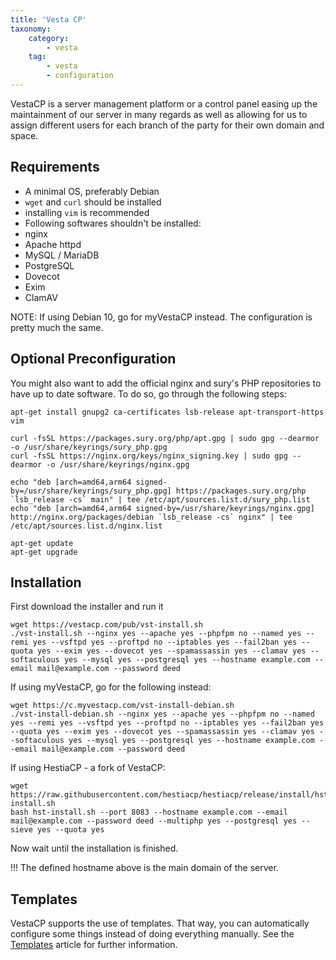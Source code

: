 ```yaml
---
title: 'Vesta CP'
taxonomy:
    category:
        - vesta
    tag:
        - vesta
        - configuration
---
```


VestaCP is a server management platform or a control panel easing up the maintainment of our server in many regards as well as allowing for us to assign different users for each branch of the party for their own domain and space.

## Requirements

* A minimal OS, preferably Debian
* `wget` and `curl` should be installed
* installing `vim` is recommended
* Following softwares shouldn't be installed:
 * nginx
 * Apache httpd
 * MySQL / MariaDB
 * PostgreSQL
 * Dovecot
 * Exim
 * ClamAV

NOTE: If using Debian 10, go for myVestaCP instead. The configuration is pretty much the same.

## Optional Preconfiguration

You might also want to add the official nginx and sury's PHP repositories to have up to date software. To do so, go through the following steps:

```
apt-get install gnupg2 ca-certificates lsb-release apt-transport-https vim

curl -fsSL https://packages.sury.org/php/apt.gpg | sudo gpg --dearmor -o /usr/share/keyrings/sury_php.gpg
curl -fsSL https://nginx.org/keys/nginx_signing.key | sudo gpg --dearmor -o /usr/share/keyrings/nginx.gpg

echo "deb [arch=amd64,arm64 signed-by=/usr/share/keyrings/sury_php.gpg] https://packages.sury.org/php `lsb_release -cs` main" | tee /etc/apt/sources.list.d/sury_php.list
echo "deb [arch=amd64,arm64 signed-by=/usr/share/keyrings/nginx.gpg] http://nginx.org/packages/debian `lsb_release -cs` nginx" | tee /etc/apt/sources.list.d/nginx.list

apt-get update
apt-get upgrade
```


## Installation

First download the installer and run it

```
wget https://vestacp.com/pub/vst-install.sh
./vst-install.sh --nginx yes --apache yes --phpfpm no --named yes --remi yes --vsftpd yes --proftpd no --iptables yes --fail2ban yes --quota yes --exim yes --dovecot yes --spamassassin yes --clamav yes --softaculous yes --mysql yes --postgresql yes --hostname example.com --email mail@example.com --password deed
```

If using myVestaCP, go for the following instead:

```
wget https://c.myvestacp.com/vst-install-debian.sh
./vst-install-debian.sh --nginx yes --apache yes --phpfpm no --named yes --remi yes --vsftpd yes --proftpd no --iptables yes --fail2ban yes --quota yes --exim yes --dovecot yes --spamassassin yes --clamav yes --softaculous yes --mysql yes --postgresql yes --hostname example.com --email mail@example.com --password deed
```

If using HestiaCP - a fork of VestaCP:

```
wget https://raw.githubusercontent.com/hestiacp/hestiacp/release/install/hst-install.sh
bash hst-install.sh --port 8083 --hostname example.com --email mail@example.com --password deed --multiphp yes --postgresql yes --sieve yes --quota yes
```

Now wait until the installation is finished.

!!! The defined hostname above is the main domain of the server.

## Templates
VestaCP supports the use of templates. That way, you can automatically configure some things instead of doing everything manually. See the [Templates](../templates) article for further information.